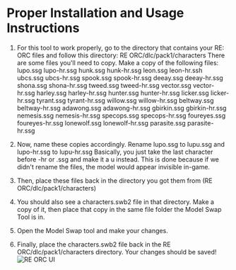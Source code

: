 # Proper Installation and Usage Instructions
1) For this tool to work properly, go to the directory that contains your RE: ORC files and follow this directory: RE ORC/dlc/pack1/characters There are some files you'll need to copy. Make a copy of the following files:
lupo.ssg
lupo-hr.ssg
hunk.ssg
hunk-hr.ssg
leon.ssg
leon-hr.ssh
ubcs.ssg
ubcs-hr.ssg
spook.ssg
spook-hr.ssg
deeay.ssg
deeay-hr.ssg
shona.ssg
shona-hr.ssg
tweed.ssg
tweed-hr.ssg
vector.ssg
vector-hr.ssg
harley.ssg
harley-hr.ssg
hunter.ssg
hunter-hr.ssg
licker.ssg
licker-hr.ssg
tyrant.ssg
tyrant-hr.ssg
willow.ssg
willow-hr.ssg
beltway.ssg
beltway-hr.ssg
adawong.ssg
adawong-hr.ssg
gbirkin.ssg
gbirkin-hr.ssg
nemesis.ssg
nemesis-hr.ssg
specops.ssg
specops-hr.ssg
foureyes.ssg
foureyes-hr.ssg
lonewolf.ssg
lonewolf-hr.ssg
parasite.ssg
parasite-hr.ssg

2) Now, name these copies accordingly.
Rename lupo.ssg to lupu.ssg and lupo-hr.ssg to lupu-hr.ssg
Basically, you just take the last character before -hr or .ssg and make it a u instead. This is done because if we didn't rename the files, the model would appear invisible in-game.

3) Then, place these files back in the directory you got them from (RE ORC/dlc/pack1/characters)

4) You should also see a characters.swb2 file in that directory. Make a copy of it, then place that copy in the same file folder the Model Swap Tool is in.

5) Open the Model Swap tool and make your changes.

6) Finally, place the characters.swb2 file back in the RE ORC/dlc/pack1/characters directory. Your changes should be saved!
![RE ORC UI](https://github.com/user-attachments/assets/cb1bceaf-77ab-4bf5-81ef-b9620438fe30)
